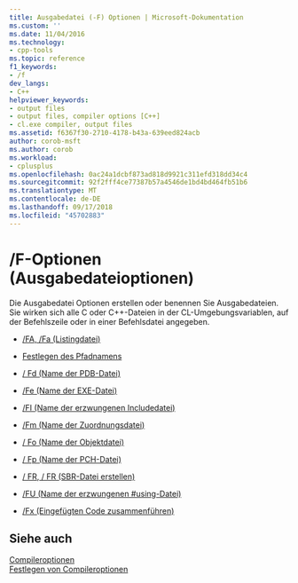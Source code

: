 ```yaml
---
title: Ausgabedatei (-F) Optionen | Microsoft-Dokumentation
ms.custom: ''
ms.date: 11/04/2016
ms.technology:
- cpp-tools
ms.topic: reference
f1_keywords:
- /f
dev_langs:
- C++
helpviewer_keywords:
- output files
- output files, compiler options [C++]
- cl.exe compiler, output files
ms.assetid: f6367f30-2710-4178-b43a-639eed824acb
author: corob-msft
ms.author: corob
ms.workload:
- cplusplus
ms.openlocfilehash: 0ac24a1dcbf873ad818d9921c311efd318dd34c4
ms.sourcegitcommit: 92f2fff4ce77387b57a4546de1bd4bd464fb51b6
ms.translationtype: MT
ms.contentlocale: de-DE
ms.lasthandoff: 09/17/2018
ms.locfileid: "45702883"
---
```

# <a name="output-file-f-options"></a>/F-Optionen (Ausgabedateioptionen)

Die Ausgabedatei Optionen erstellen oder benennen Sie Ausgabedateien. Sie wirken sich alle C oder C++-Dateien in der CL-Umgebungsvariablen, auf der Befehlszeile oder in einer Befehlsdatei angegeben.

- [/FA, /Fa (Listingdatei)](../../build/reference/fa-fa-listing-file.md)

- [Festlegen des Pfadnamens](../../build/reference/specifying-the-pathname.md)

- [/ Fd (Name der PDB-Datei)](../../build/reference/fd-program-database-file-name.md)

- [/Fe (Name der EXE-Datei)](../../build/reference/fe-name-exe-file.md)

- [/FI (Name der erzwungenen Includedatei)](../../build/reference/fi-name-forced-include-file.md)

- [/Fm (Name der Zuordnungsdatei)](../../build/reference/fm-name-mapfile.md)

- [/ Fo (Name der Objektdatei)](../../build/reference/fo-object-file-name.md)

- [/ Fp (Name der PCH-Datei)](../../build/reference/fp-name-dot-pch-file.md)

- [/ FR, / FR (SBR-Datei erstellen)](../../build/reference/fr-fr-create-dot-sbr-file.md)

- [/FU (Name der erzwungenen #using-Datei)](../../build/reference/fu-name-forced-hash-using-file.md)

- [/Fx (Eingefügten Code zusammenführen)](../../build/reference/fx-merge-injected-code.md)

## <a name="see-also"></a>Siehe auch

[Compileroptionen](../../build/reference/compiler-options.md)<br/>
[Festlegen von Compileroptionen](../../build/reference/setting-compiler-options.md)